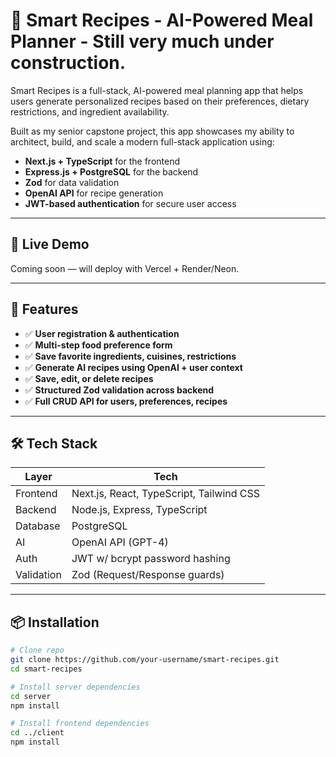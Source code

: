 # 🧠 Smart Recipes - AI-Powered Meal Planner - Still very much under construction.

Smart Recipes is a full-stack, AI-powered meal planning app that helps users generate personalized recipes based on their preferences, dietary restrictions, and ingredient availability.

Built as my senior capstone project, this app showcases my ability to architect, build, and scale a modern full-stack application using:

- **Next.js + TypeScript** for the frontend
- **Express.js + PostgreSQL** for the backend
- **Zod** for data validation
- **OpenAI API** for recipe generation
- **JWT-based authentication** for secure user access

---

## 🚀 Live Demo

Coming soon — will deploy with Vercel + Render/Neon.

---

## 🧩 Features

- ✅ **User registration & authentication**
- ✅ **Multi-step food preference form**
- ✅ **Save favorite ingredients, cuisines, restrictions**
- ✅ **Generate AI recipes using OpenAI + user context**
- ✅ **Save, edit, or delete recipes**
- ✅ **Structured Zod validation across backend**
- ✅ **Full CRUD API for users, preferences, recipes**

---

## 🛠️ Tech Stack

| Layer       | Tech                          |
|-------------|-------------------------------|
| Frontend    | Next.js, React, TypeScript, Tailwind CSS |
| Backend     | Node.js, Express, TypeScript  |
| Database    | PostgreSQL                    |
| AI          | OpenAI API (GPT-4)            |
| Auth        | JWT w/ bcrypt password hashing |
| Validation  | Zod (Request/Response guards) |

---

## 📦 Installation

```bash
# Clone repo
git clone https://github.com/your-username/smart-recipes.git
cd smart-recipes

# Install server dependencies
cd server
npm install

# Install frontend dependencies
cd ../client
npm install
